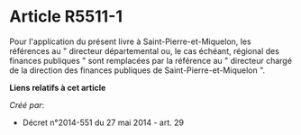 # Article R5511-1

Pour l'application du  présent livre à Saint-Pierre-et-Miquelon, les références au " directeur départemental ou, le cas
échéant, régional des finances publiques  "   sont remplacées par la référence au " directeur chargé de la direction des
finances publiques de Saint-Pierre-et-Miquelon ".

**Liens relatifs à cet article**

_Créé par_:

  - Décret n°2014-551 du 27 mai 2014 - art. 29
